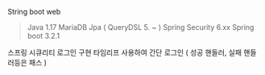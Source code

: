 String boot web 

> Java 1.17
> MariaDB
> Jpa ( QueryDSL 5. ~ )
> Spring Security 6.xx
> Spring boot 3.2.1
> 

스프링 시큐리티 로그인 구현
타임리프
사용하여 간단 로그인 ( 성공 핸들러, 실패 핸들러등은 패스 )